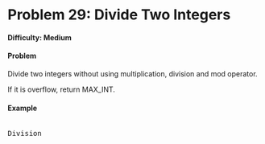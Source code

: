 # Problem 29: Divide Two Integers


#### Difficulty: Medium

#### Problem

Divide two integers without using multiplication, division and mod operator.

If it is overflow, return MAX_INT.

#### Example

<pre>

Division

</pre>
